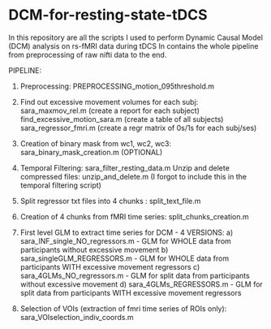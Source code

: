 # DCM-for-resting-state-tDCS

In this repository are all the scripts I used to perform Dynamic Causal Model (DCM) analysis on rs-fMRI data during tDCS
In contains the whole pipeline from preprocessing of raw nifti data to the end.

PIPELINE:

1) Preprocessing: PREPROCESSING_motion_095threshold.m

2) Find out excessive movement volumes for each subj: sara_maxmov_rel.m (create a report for each subject)
                                                      find_excessive_motion_sara.m  (create a table of all subjects)
                                                      sara_regressor_fmri.m  (create a regr matrix of 0s/1s for each subj/ses)

3) Creation of binary mask from wc1, wc2, wc3:    sara_binary_mask_creation.m  (OPTIONAL)

4) Temporal Filtering:                            sara_filter_resting_data.m
  Unzip and delete compressed files: unzip_and_delete.m (I forgot to include this in the temporal filtering script)


5) Split regressor txt files into 4 chunks :      split_text_file.m
6) Creation of 4 chunks from fMRI time series:    split_chunks_creation.m

7) First level GLM to extract time series for DCM - 4 VERSIONS:
    a) sara_INF_single_NO_regressors.m  -    GLM for WHOLE data from participants without excessive movement
    b) sara_singleGLM_REGRESSORS.m     -    GLM for WHOLE data from participants WITH excessive movement regressors
    c) sara_4GLMs_NO_regressors.m      -    GLM for split data from participants without excessive movement
    d) sara_4GLMs_REGRESSORS.m         -    GLM for split data from participants WITH excessive movement regressors

8) Selection of VOIs (extraction of fmri time series of ROIs only):   sara_VOIselection_indiv_coords.m
